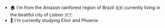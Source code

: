 
- 🏠 I'm from the Amazon rainforest region of Brazil 🇧🇷 currently living in the beatiful city of Lisbon 🇵🇹
- 🌱 I'm currently studying Elixir and Phoenix
